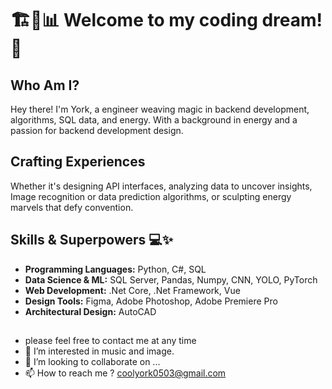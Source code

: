 # 🏗️🎨📊 Welcome to my coding dream! 🚀

## Who Am I?
Hey there! I'm York, a engineer weaving magic in backend development, algorithms, SQL data, and energy. With a background in energy and a passion for backend development design.

## Crafting Experiences
Whether it's designing API interfaces, analyzing data to uncover insights, Image recognition or data prediction algorithms, or sculpting energy marvels that defy convention.

## Skills & Superpowers 💻✨

- **Programming Languages:** Python, C#, SQL
- **Data Science & ML:** SQL Server, Pandas, Numpy, CNN, YOLO, PyTorch
- **Web Development:** .Net Core, .Net Framework, Vue
- **Design Tools:** Figma, Adobe Photoshop, Adobe Premiere Pro
- **Architectural Design:** AutoCAD

## 
- please feel free to contact me at any time
- 👀 I’m interested in music and image.
- 🌱 I’m looking to collaborate on ...
- 📫 How to reach me ? coolyork0503@gmail.com
